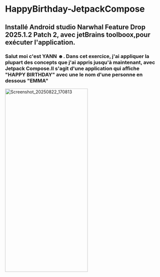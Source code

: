 # HappyBirthday-JetpackCompose
## Installé Android studio Narwhal Feature Drop 2025.1.2 Patch 2, avec jetBrains toolboox,pour exécuter l'application.
### Salut moi c'est YANN ☻. Dans cet exercice, j'ai  appliquer la plupart des concepts que j'ai  appris jusqu'à maintenant, avec Jetpack Compose.Il s'agit d'une application qui affiche "HAPPY BIRTHDAY" avec une le nom d'une personne en  dessous "EMMA"

<img width="270" height="600" alt="Screenshot_20250822_170813" src="https://github.com/user-attachments/assets/e0f1c93a-7e34-4be9-bd68-340301357c14" />

